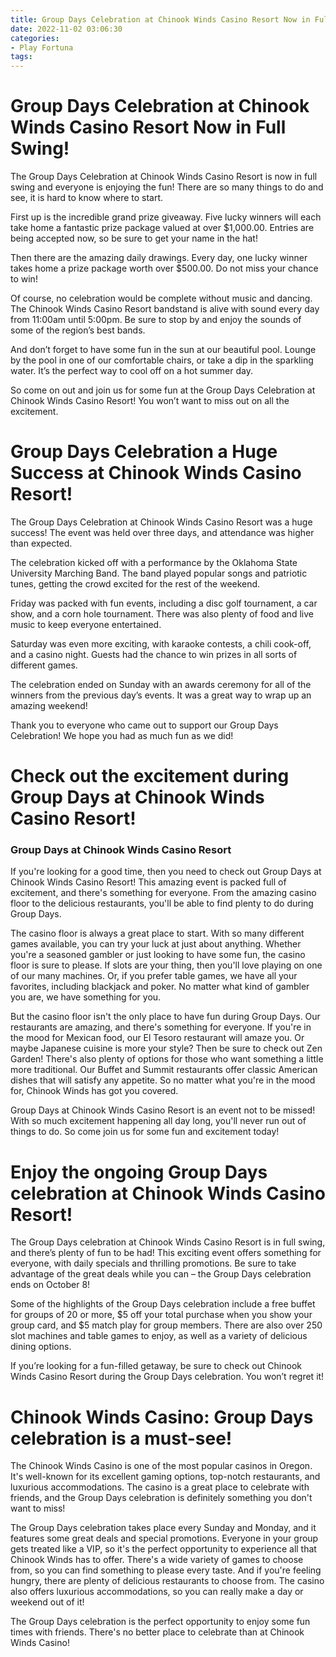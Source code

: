 ```yaml
---
title: Group Days Celebration at Chinook Winds Casino Resort Now in Full Swing!
date: 2022-11-02 03:06:30
categories:
- Play Fortuna
tags:
---
```



#  Group Days Celebration at Chinook Winds Casino Resort Now in Full Swing!

The Group Days Celebration at Chinook Winds Casino Resort is now in full swing and everyone is enjoying the fun! There are so many things to do and see, it is hard to know where to start.

First up is the incredible grand prize giveaway. Five lucky winners will each take home a fantastic prize package valued at over $1,000.00. Entries are being accepted now, so be sure to get your name in the hat!

Then there are the amazing daily drawings. Every day, one lucky winner takes home a prize package worth over $500.00. Do not miss your chance to win!

Of course, no celebration would be complete without music and dancing. The Chinook Winds Casino Resort bandstand is alive with sound every day from 11:00am until 5:00pm. Be sure to stop by and enjoy the sounds of some of the region’s best bands.

And don’t forget to have some fun in the sun at our beautiful pool. Lounge by the pool in one of our comfortable chairs, or take a dip in the sparkling water. It’s the perfect way to cool off on a hot summer day.

So come on out and join us for some fun at the Group Days Celebration at Chinook Winds Casino Resort! You won’t want to miss out on all the excitement.

#  Group Days Celebration a Huge Success at Chinook Winds Casino Resort!

The Group Days Celebration at Chinook Winds Casino Resort was a huge success! The event was held over three days, and attendance was higher than expected.

The celebration kicked off with a performance by the Oklahoma State University Marching Band. The band played popular songs and patriotic tunes, getting the crowd excited for the rest of the weekend.

Friday was packed with fun events, including a disc golf tournament, a car show, and a corn hole tournament. There was also plenty of food and live music to keep everyone entertained.

Saturday was even more exciting, with karaoke contests, a chili cook-off, and a casino night. Guests had the chance to win prizes in all sorts of different games.

The celebration ended on Sunday with an awards ceremony for all of the winners from the previous day’s events. It was a great way to wrap up an amazing weekend!

Thank you to everyone who came out to support our Group Days Celebration! We hope you had as much fun as we did!

#  Check out the excitement during Group Days at Chinook Winds Casino Resort!

### Group Days at Chinook Winds Casino Resort

If you're looking for a good time, then you need to check out Group Days at Chinook Winds Casino Resort! This amazing event is packed full of excitement, and there's something for everyone. From the amazing casino floor to the delicious restaurants, you'll be able to find plenty to do during Group Days.

The casino floor is always a great place to start. With so many different games available, you can try your luck at just about anything. Whether you're a seasoned gambler or just looking to have some fun, the casino floor is sure to please. If slots are your thing, then you'll love playing on one of our many machines. Or, if you prefer table games, we have all your favorites, including blackjack and poker. No matter what kind of gambler you are, we have something for you.

But the casino floor isn't the only place to have fun during Group Days. Our restaurants are amazing, and there's something for everyone. If you're in the mood for Mexican food, our El Tesoro restaurant will amaze you. Or maybe Japanese cuisine is more your style? Then be sure to check out Zen Garden! There's also plenty of options for those who want something a little more traditional. Our Buffet and Summit restaurants offer classic American dishes that will satisfy any appetite. So no matter what you're in the mood for, Chinook Winds has got you covered.

Group Days at Chinook Winds Casino Resort is an event not to be missed! With so much excitement happening all day long, you'll never run out of things to do. So come join us for some fun and excitement today!

#  Enjoy the ongoing Group Days celebration at Chinook Winds Casino Resort!

The Group Days celebration at Chinook Winds Casino Resort is in full swing, and there’s plenty of fun to be had! This exciting event offers something for everyone, with daily specials and thrilling promotions. Be sure to take advantage of the great deals while you can – the Group Days celebration ends on October 8!

Some of the highlights of the Group Days celebration include a free buffet for groups of 20 or more, $5 off your total purchase when you show your group card, and $5 match play for group members. There are also over 250 slot machines and table games to enjoy, as well as a variety of delicious dining options.

If you’re looking for a fun-filled getaway, be sure to check out Chinook Winds Casino Resort during the Group Days celebration. You won’t regret it!

#  Chinook Winds Casino: Group Days celebration is a must-see!

The Chinook Winds Casino is one of the most popular casinos in Oregon. It's well-known for its excellent gaming options, top-notch restaurants, and luxurious accommodations. The casino is a great place to celebrate with friends, and the Group Days celebration is definitely something you don't want to miss!

The Group Days celebration takes place every Sunday and Monday, and it features some great deals and special promotions. Everyone in your group gets treated like a VIP, so it's the perfect opportunity to experience all that Chinook Winds has to offer. There's a wide variety of games to choose from, so you can find something to please every taste. And if you're feeling hungry, there are plenty of delicious restaurants to choose from. The casino also offers luxurious accommodations, so you can really make a day or weekend out of it!

The Group Days celebration is the perfect opportunity to enjoy some fun times with friends. There's no better place to celebrate than at Chinook Winds Casino!